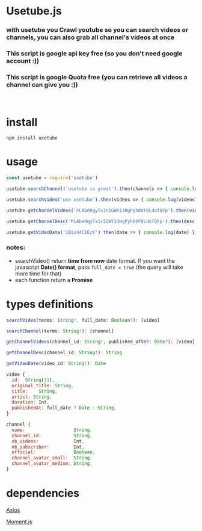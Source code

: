 # **Usetube.js**
### with usetube you Crawl youtube so you can **search videos** or **channels**, you can also **grab all channel's videos** at once

### This script is **google api key free** (so you don't need google account :))

### This script is **google Quota free** (you can retrieve all videos a channel can give you :))  
<br>

# install
```shell
npm install usetube
```

# usage

```js
const usetube = require('usetube')

usetube.searchChannel('usetube is great').then(channels => { console.log(channels) })

usetube.searchVideo('use usetube').then(videos => { console.log(videos) })

usetube.getChannelVideos('PLAbeRqyTx1rIGWY13HgPyh0VF0LdoTQFp').then(videos => { console.log(videos) })

usetube.getChannelDesc('PLAbeRqyTx1rIGWY13HgPyh0VF0LdoTQFp').then(desc => { console.log(desc) })

usetube.getVideoDate('1Bix44C1EzY').then(date => { console.log(date) })
```

### notes:
- searchVideo() return **time from now** date format. If you want the javascript **Date() format**, pass ```full_date = true``` (the query will take more time for that)
- each function return a **Promise**

# types definitions
```js
searchVideo(terms: String!, full_date: Boolean?): [video]

searchChannel(terms: String!): [channel]

getChannelVideos(channel_id: String!, published_after: Date?): [video]

getChannelDesc(channel_id: String!): String

getVideoDate(video_id: String!): Date
```

```js
video {
  id:  String(11),
  original_title: String,
  title:	String,
  artist: String,
  duration:	Int,
  publishedAt: full_date ? Date : String,
}
```
```js
channel {
  name:                  String,
  channel_id:            String,
  nb_videos:             Int,
  nb_subscriber:         Int,
  official:              Boolean,
  channel_avatar_small:  String,
  channel_avatar_medium: String,
}
```
# dependencies

[Axios](https://github.com/axios/axios)

[Moment.js](https://github.com/moment/moment/)
